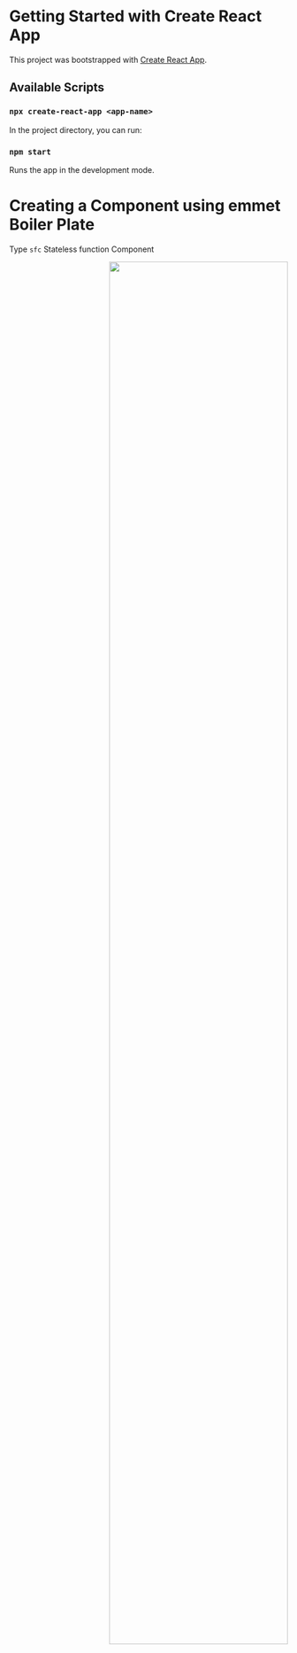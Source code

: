 # Getting Started with Create React App

This project was bootstrapped with [Create React App](https://github.com/facebook/create-react-app).

## Available Scripts

### `npx create-react-app <app-name>`

In the project directory, you can run:

### `npm start`

Runs the app in the development mode.

# Creating a Component using emmet Boiler Plate

Type `sfc` Stateless function Component

<p align="right">
  <img width="80%" height="80%" src="https://github.com/famasboy888/ReactJs_course/assets/23441168/3152d021-2e74-4190-8f54-27d405b9f886">
</p>
